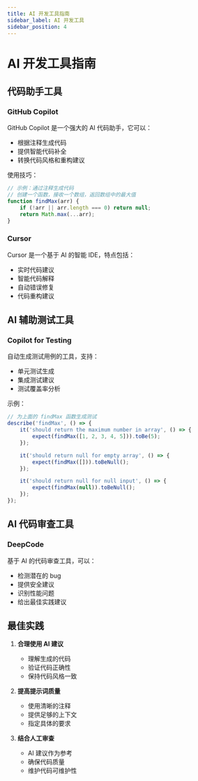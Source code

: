 ```yaml
---
title: AI 开发工具指南
sidebar_label: AI 开发工具
sidebar_position: 4
---
```


# AI 开发工具指南

## 代码助手工具

### GitHub Copilot

GitHub Copilot 是一个强大的 AI 代码助手，它可以：
- 根据注释生成代码
- 提供智能代码补全
- 转换代码风格和重构建议

使用技巧：
```javascript
// 示例：通过注释生成代码
// 创建一个函数，接收一个数组，返回数组中的最大值
function findMax(arr) {
    if (!arr || arr.length === 0) return null;
    return Math.max(...arr);
}
```

### Cursor

Cursor 是一个基于 AI 的智能 IDE，特点包括：
- 实时代码建议
- 智能代码解释
- 自动错误修复
- 代码重构建议

## AI 辅助测试工具

### Copilot for Testing

自动生成测试用例的工具，支持：
- 单元测试生成
- 集成测试建议
- 测试覆盖率分析

示例：
```javascript
// 为上面的 findMax 函数生成测试
describe('findMax', () => {
    it('should return the maximum number in array', () => {
        expect(findMax([1, 2, 3, 4, 5])).toBe(5);
    });

    it('should return null for empty array', () => {
        expect(findMax([])).toBeNull();
    });

    it('should return null for null input', () => {
        expect(findMax(null)).toBeNull();
    });
});
```

## AI 代码审查工具

### DeepCode

基于 AI 的代码审查工具，可以：
- 检测潜在的 bug
- 提供安全建议
- 识别性能问题
- 给出最佳实践建议

## 最佳实践

1. **合理使用 AI 建议**
   - 理解生成的代码
   - 验证代码正确性
   - 保持代码风格一致

2. **提高提示词质量**
   - 使用清晰的注释
   - 提供足够的上下文
   - 指定具体的要求

3. **结合人工审查**
   - AI 建议作为参考
   - 确保代码质量
   - 维护代码可维护性 